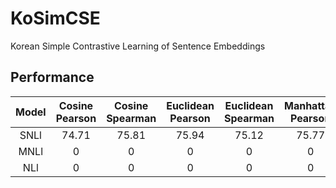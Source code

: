 # KoSimCSE
Korean Simple Contrastive Learning of Sentence Embeddings <br>

## Performance
|Model|Cosine Pearson|Cosine Spearman|Euclidean Pearson|Euclidean Spearman|Manhattan Pearson|Manhattan Spearman|Dot Pearson|Dot Spearman|
|:------------------------:|:----:|:----:|:----:|:----:|:----:|:----:|:----:|:----:|
|SNLl|74.71|75.81|75.94|75.12|75.77|75.02|71.97|70.84|
|MNLl|0|0|0|0|0|0|0|0|
|NLl|0|0|0|0|0|0|0|0|

